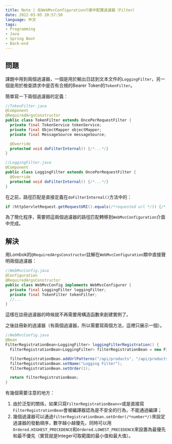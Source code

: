 ```yaml
---
title: Note | 在WebMvcConfiguration介面中配置過濾器（Filter）
date: 2022-03-05 20:57:50
language: 中文
tags:
- Programming
- Java
- Spring Boot
- Back-end
---
```


## 問題

課題中用到兩個過濾器，一個是用於輸出日誌到文本文件的`LoggingFilter`，另一個是用於檢查請求中是否有合規的Bearer Token的`TokenFilter`。

簡單寫一下兩個過濾器的定義：
<!--rehype:data-language=java-->
```java
//TokenFilter.java
@Component
@RequiredArgsConstructor
public class TokenFilter extends OncePerRequestFilter {
  private final TokenService tokenService;
  private final ObjectMapper objectMapper;
  private final MessageSource messageSource;

  @Override
  protected void doFilterInternal() {/*...*/}
}
```

<!--rehype:data-language=java-->
```java
//LoggingFilter.java
@Component
public class LoggingFilter extends OncePerRequestFilter {
  @Override
  protected void doFilterInternal() {/*...*/}
}
```

在之前，路徑匹配是直接定義在`doFilterInternal()`方法中的：
<!--rehype:data-language=java-->
```java
if (httpServletRequest.getRequestURI().equals(/*requested url */)) {/*...*/}
```

為了簡化程序，需要把這兩個過濾器的路徑匹配轉移到`WebMvcConfiguration`介面中完成。

## 解決

用Lombok的`@RequiredArgsConstructor`註解在`WebMvcConfiguration`類中直接聲明兩個過濾器：
<!--rehype:data-language=java-->
```java
//WebMvcConfig.java
@Configuration
@RequiredArgsConstructor
public class WebMvcConfig implements WebMvcConfigurer {
  private final LoggingFilter loggingFilter;
  private final TokenFilter tokenFilter;
  //...
}
```
這樣在註冊過濾器的時候就不再需要用構造函數來創建實例了。

之後註冊新的過濾器（有兩個過濾器，所以需要寫兩個方法，這裡只展示一個）。
<!--rehype:data-language=java-->
```java
//WebMvcConfig.java
@Bean
FilterRegistrationBean<LoggingFilter> loggingFilterRegistration() {
  FilterRegistrationBean<LoggingFilter> filterRegistrationBean = new FilterRegistrationBean<>(loggingFilter);

  filterRegistrationBean.addUrlPatterns("/api/products", "/api/products/*");
  filterRegistrationBean.setName("Logging Filter");
  filterRegistrationBean.setOrder(1);

  return filterRegistrationBean;
}
```

有幾個需要注意的地方：
1. 由於泛型的關係，如果只寫`FilterRegistrationBean<>`或是直接寫`FilterRegistrationBean`會被編譯器認為是不安全的行為，不能通過編譯；
2. 幾個過濾器可以通過`filterRegistrationBean.setOrder(/*number*/)`來設定過濾器的發動順序，數字越小越優先，同時可以用`Ordered.HIGHEST_PRECEDENCE`和`Ordered.LOWEST_PRECEDENCE`來設置為最優先和最不優先（實質就是Integer可取範圍的最小值和最大值）。
<br>

